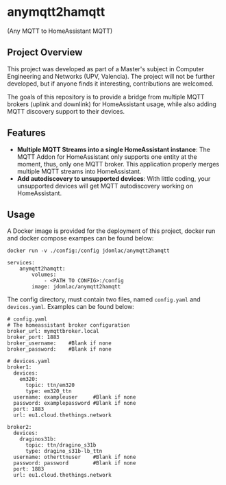# anymqtt2hamqtt

(Any MQTT to HomeAssistant MQTT)

## Project Overview
This project was developed as part of a Master's subject in Computer Engineering and Networks (UPV, Valencia). The project will not be further developed, but if anyone finds it interesting, contributions are welcomed.

The goals of this repository is to provide a bridge from multiple MQTT brokers (uplink and downlink) for HomeAssistant usage, while also adding MQTT discovery support to their devices.

## Features

- **Multiple MQTT Streams into a single HomeAssistant instance**: The MQTT Addon for HomeAssistant only supports one entity at the moment, thus, only one MQTT broker. This application properly merges multiple MQTT streams into HomeAssistant.
- **Add autodiscovery to unsupported devices**: With little coding, your unsupported devices will get MQTT autodiscovery working on HomeAssistant.

## Usage

A Docker image is provided for the deployment of this project, docker run and docker compose exampes can be found below:

```
docker run -v ./config:/config jdomlac/anymqtt2hamqtt
```

```
services:
    anymqtt2hamqtt:
        volumes:
            - <PATH TO CONFIG>:/config
        image: jdomlac/anymqtt2hamqtt
```

The config directory, must contain two files, named ```config.yaml``` and ```devices.yaml```. Examples can be found below:
```
# config.yaml
# The homeassistant broker configuration
broker_url: mymqttbroker.local
broker_port: 1883
broker_username:    #Blank if none
broker_password:    #Blank if none
```

```
# devices.yaml
broker1:
  devices:
    em320:
      topic: ttn/em320
      type: em320_ttn
  username: exampleuser     #Blank if none
  password: examplepassword #Blank if none
  port: 1883
  url: eu1.cloud.thethings.network

broker2:
  devices:
    draginos31b:
      topic: ttn/dragino_s31b
      type: dragino_s31b-lb_ttn
  username: otherttnuser    #Blank if none
  password: password        #Blank if none
  port: 1883
  url: eu1.cloud.thethings.network
```